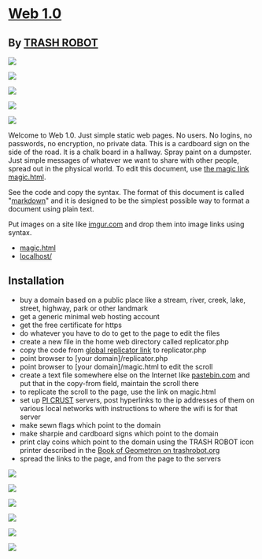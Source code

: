 # [Web 1.0](https://github.com/LafeLabs/web/blob/main/README.md)

## By [TRASH ROBOT](https://www.trashrobot.org)


![](https://i.imgur.com/Vm08kY6.png)

![](https://i.imgur.com/eoYFsqE.png)

![](https://i.imgur.com/qt4CKOs.png)

![](https://i.imgur.com/No1wukK.png)

![](https://i.imgur.com/K0wc7jb.png)


Welcome to Web 1.0. Just simple static web pages.  No users. No logins, no passwords, no encryption, no private data. This is a cardboard sign on the side of the road.  It is a chalk board in a hallway.  Spray paint on a dumpster.  Just simple messages of whatever we want to share with other people, spread out in the physical world.  To edit this document, use [the magic link magic.html](magic.html).

See the code and copy the syntax.  The format of this document is called "[markdown](https://www.markdownguide.org/basic-syntax/)" and it is designed to be the simplest possible way to format a document using plain text.   

Put images on a site like [imgur.com](https://imgur.com/) and drop them into image links using ![]() syntax.

 - [magic.html](magic.html)
 - [localhost/](http://localhost/)

## Installation

 - buy a domain based on a public place like a stream, river, creek, lake, street, highway, park or other landmark
 - get a generic minimal web hosting account
 - get the free certificate for https
 - do whatever you have to do to get to the page to edit the files
 - create a new file in the home web directory called replicator.php
 - copy the code from [global replicator link](https://raw.githubusercontent.com/LafeLabs/web/main/php/replicator.txt) to replicator.php
 - point browser to [your domain]/replicator.php
 - point browser to [your domain]/magic.html to edit the scroll
 - create a text file somewhere else on the Internet like [pastebin.com](https://pastebin.com/) and put that in the copy-from field, maintain the scroll there
 - to replicate the scroll to the page, use the link on magic.html
 - set up [PI CRUST](https://github.com/LafeLabs/picrust) servers, post hyperlinks to the ip addresses of them on various local networks with instructions to where the wifi is for that server
 - make sewn flags which point to the domain 
 - make sharpie and cardboard signs which point to the domain
 - print clay coins which point to the domain using the TRASH ROBOT icon printer described in the [Book of Geometron on trashrobot.org](http://trashrobot.org/bookofgeometronfirst/)
 - spread the links to the page, and from the page to the servers
 

![](https://i.imgur.com/b40uk3e.jpg)

![](https://i.imgur.com/4GDKZtJ.jpg)

![](https://i.imgur.com/kscBOoc.jpg)

![](https://i.imgur.com/0HxorBX.jpg)

![](https://i.imgur.com/vv6AYSw.png)

![](https://i.imgur.com/ZPcUht4.jpg)